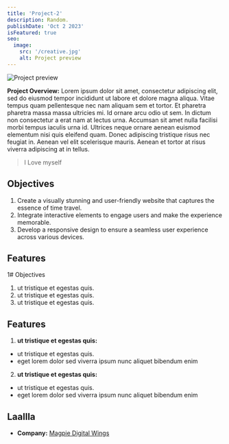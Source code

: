```yaml
---
title: 'Project-2'
description: Random.
publishDate: 'Oct 2 2023'
isFeatured: true
seo:
  image:
    src: '/creative.jpg'
    alt: Project preview
---
```


![Project preview](/creative.jpg)

**Project Overview:**
Lorem ipsum dolor sit amet, consectetur adipiscing elit, sed do eiusmod tempor incididunt ut labore et dolore magna aliqua. Vitae tempus quam pellentesque nec nam aliquam sem et tortor. Et pharetra pharetra massa massa ultricies mi. Id ornare arcu odio ut sem. In dictum non consectetur a erat nam at lectus urna. Accumsan sit amet nulla facilisi morbi tempus iaculis urna id. Ultrices neque ornare aenean euismod elementum nisi quis eleifend quam. Donec adipiscing tristique risus nec feugiat in. Aenean vel elit scelerisque mauris. Aenean et tortor at risus viverra adipiscing at in tellus.

> I Love myself

## Objectives

1. Create a visually stunning and user-friendly website that captures the essence of time travel.
2. Integrate interactive elements to engage users and make the experience memorable.
3. Develop a responsive design to ensure a seamless user experience across various devices.

## Features

1# Objectives

1. ut tristique et egestas quis.
2. ut tristique et egestas quis.
3. ut tristique et egestas quis.

## Features

1. **ut tristique et egestas quis:**

- ut tristique et egestas quis.
- eget lorem dolor sed viverra ipsum nunc aliquet bibendum enim

2. **ut tristique et egestas quis:**

- ut tristique et egestas quis.
- eget lorem dolor sed viverra ipsum nunc aliquet bibendum enim

## Laallla

- **Company:** [Magpie Digital Wings](https://magpiewings.tech)
